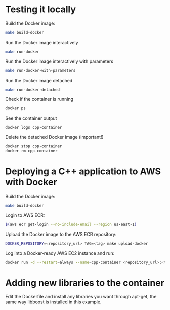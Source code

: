 # Testing it locally

Build the Docker image:
```bash
make build-docker
```

Run the Docker image interactively
```bash
make run-docker
```

Run the Docker image interactively with parameters
```bash
make run-docker-with-parameters
```

Run the Docker image detached
```bash
make run-docker-detached
```

Check if the container is running
```bash
docker ps
```

See the container output
```bash
docker logs cpp-container
```

Delete the detached Docker image (important!)
```bash
docker stop cpp-container
docker rm cpp-container
```

# Deploying a C++ application to AWS with Docker

Build the Docker image:
```bash
make build-docker
```

Login to AWS ECR:
```bash
$(aws ecr get-login --no-include-email --region us-east-1)
```

Upload the Docker image to the AWS ECR repository:
```bash
DOCKER_REPOSITORY=<repository_url> TAG=<tag> make upload-docker
```

Log into a Docker-ready AWS EC2 instance and run:
```bash
docker run -d --restart=always --name=cpp-container <repository_url>:<tag>
```

# Adding new libraries to the container

Edit the Dockerfile and install any libraries you want through apt-get, the same way libboost is installed in this example.
